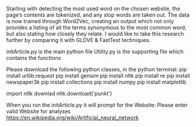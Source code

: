 Starting with detecting the most used word on the chosen website, the page’s contents are tokenized, and any stop words are taken out. The data is now trained through Word2Vec, creating an output which not only provides a listing of all the terms synonymous to the most common word, but also stating how closely they relate. I would like to take this research further by comparing it with GLOVE & FastTest techniques.  

initArticle.py is the main python file
Utility.py is the supporting file which contains the functions

Please download the following python classes, in the python terminal:
pip install urllib.request
pip install gensim
pip install nltk
pip install re
pip install newspaper3k
pip install collections
pip install numpy
pip install matplotlib


import nltk
downlad nltk.download('punkt')


When you run the initArticle.py
it will prompt for the Website:
Please enter valid Website for analyses https://en.wikipedia.org/wiki/Artificial_neural_network

